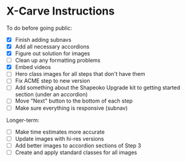 # X-Carve Instructions

To do before going public: 
- [x] Finish adding subnavs
- [x] Add all necessary accordions
- [x] Figure out solution for images
- [ ] Clean up any formatting problems
- [x] Embed videos
- [ ] Hero class images for all steps that don't have them
- [ ] Fix ACME step to new version
- [ ] Add something about the Shapeoko Upgrade kit to getting started section (under an accordion)
- [ ] Move "Next" button to the bottom of each step
- [ ] Make sure everything is responsive (subnav)

Longer-term:
- [ ] Make time estimates more accurate
- [ ] Update images with hi-res versions
- [ ] Add better images to accordion sections of Step 3
- [ ] Create and apply standard classes for all images
